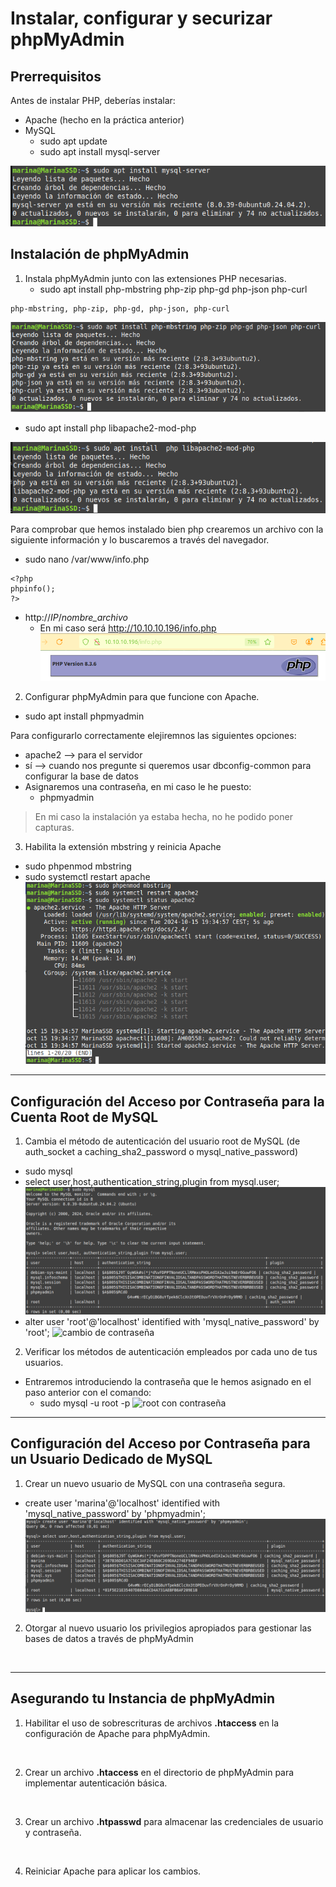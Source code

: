 # Instalar, configurar y securizar phpMyAdmin

## Prerrequisitos
Antes de instalar PHP, deberías instalar:
* Apache (hecho en la práctica anterior)
* MySQL
  * sudo apt update
  * sudo apt install mysql-server

![mysql](mysql-server.png)


## Instalación de phpMyAdmin
1. Instala phpMyAdmin junto con las extensiones PHP necesarias.
    * sudo apt install php-mbstring php-zip php-gd php-json php-curl
```
php-mbstring, php-zip, php-gd, php-json, php-curl
```
![php-instalacion](instalar-php.png)

  * sudo apt install php libapache2-mod-php

![php-instalacion](mas-php.png)

Para comprobar que hemos instalado bien php crearemos un archivo con la siguiente información y lo buscaremos a través del navegador.
* sudo nano /var/www/info.php
```
<?php
phpinfo();
?>
```
  * http://*IP*/*nombre_archivo*
    * En mi caso será http://10.10.10.196/info.php
  ![php-funciona](funciona-php.png)

2. Configurar phpMyAdmin para que funcione con Apache.
  * sudo apt install phpmyadmin

Para configurarlo correctamente elejiremnos las siguientes opciones:

  * apache2 --> para el servidor
  * sí --> cuando nos pregunte si queremos usar dbconfig-common para configurar la base de datos
  * Asignaremos una contraseña, en mi caso le he puesto:
    * phpmyadmin
> En mi caso la instalación ya estaba hecha, no he podido poner capturas.


3. Habilita la extensión mbstring y reinicia Apache
  * sudo phpenmod mbstring
  * sudo systemctl restart apache
  ![habilitar mbstring](habilitar-mbstring.png)

------------------------------------------------------------------------

## Configuración del Acceso por Contraseña para la Cuenta Root de MySQL
1. Cambia el método de autenticación del usuario root de MySQL (de auth_socket a caching_sha2_password o mysql_native_password)
  * sudo mysql
  * select user,host,authentication_string,plugin from mysql.user;
![select](select.png)
  * alter user 'root'@'localhost' identified with 'mysql_native_password' by 'root';
![cambio de contraseña](contraseña-mysql-root.png)


2. Verificar los métodos de autenticación empleados por cada uno de tus usuarios.
  * Entraremos introduciendo la contraseña que le hemos asignado en el paso anterior con el comando:
    * sudo mysql -u root -p
![root con contraseña](mysql-root-contraseña.png)



------------------------------------------------------------------------

## Configuración del Acceso por Contraseña para un Usuario Dedicado de MySQL
1. Crear un nuevo usuario de MySQL con una contraseña segura.
* create user 'marina'@'localhost' identified with 'mysql_native_password' by 'phpmyadmin'; 
![nuevo usuario en mysql](nuevo-user-mysql.png)



2. Otorgar al nuevo usuario los privilegios apropiados para gestionar las bases de datos a través de phpMyAdmin

![]()



------------------------------------------------------------------------

## Asegurando tu Instancia de phpMyAdmin
1. Habilitar el uso de sobrescrituras de archivos **.htaccess** en la configuración de Apache para phpMyAdmin.

![]()



2. Crear un archivo **.htaccess** en el directorio de phpMyAdmin para implementar autenticación básica.

![]()


3. Crear un archivo **.htpasswd** para almacenar las credenciales de usuario y contraseña.

![]()


4. Reiniciar Apache para aplicar los cambios.

![]()




